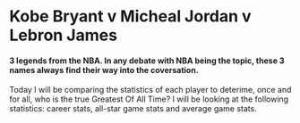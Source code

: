 # Kobe Bryant v Micheal Jordan v Lebron James

#### 3 legends from the NBA. In any debate with NBA being the topic, these 3 names always find their way into the coversation.

Today I will be comparing the statistics of each player to deterime, once and for all, who is the true Greatest Of All Time?
I will be looking at the following statistics: career stats, all-star game stats and average game stats. 

